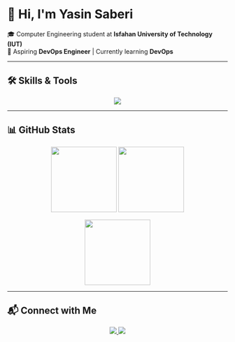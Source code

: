 # 👋 Hi, I'm Yasin Saberi  

🎓 Computer Engineering student at **Isfahan University of Technology (IUT)**  
🚀 Aspiring **DevOps Engineer** | Currently learning **DevOps**  

---

## 🛠️ Skills & Tools  

<p align="center">
  <img src="https://skillicons.dev/icons?i=python,cpp,cs,git,linux,mysql,docker" />
</p>

---

## 📊 GitHub Stats  

<p align="center">
  <img src="https://github-readme-stats.vercel.app/api?username=YasinSaberi&show_icons=true&theme=radical" height="150"/>
  <img src="https://github-readme-stats.vercel.app/api/top-langs/?username=YasinSaberi&layout=compact&theme=radical" height="150"/>
</p>

<p align="center">
  <img src="https://streak-stats.demolab.com?user=YasinSaberi&theme=radical&hide_border=true" height="150"/>
</p>

---

## 📬 Connect with Me  

<p align="center">
  <a href="https://www.linkedin.com/in/yasin-saberi-1016a730a">
    <img src="https://img.shields.io/badge/LinkedIn-0A66C2?style=for-the-badge&logo=linkedin&logoColor=white"/>
  </a>
  <a href="https://t.me/Yas_Saberi">
    <img src="https://img.shields.io/badge/Telegram-26A5E4?style=for-the-badge&logo=telegram&logoColor=white"/>
  </a>
</p>
